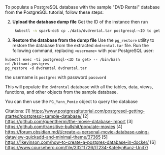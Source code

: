 To populate a PostgreSQL database with the sample "DVD Rental" database from the PostgreSQL tutorial, follow these steps:


2. **Upload the database dump file**
   Get the ID of the instance then run 
   ```bash
    kubectl -n spark-do5 cp ./data/dvdrental.tar postgresql-<ID to get>:/bitnami/postgresql
   ```

4. **Restore the database from the dump file**
Use the `pg_restore` utility to restore the database from the extracted `dvdrental.tar` file. Run the following command, replacing `<username>` with your PostgreSQL user:

```
kubectl exec -ti postgresql-<ID to get> -- /bin/bash
cd /bitnami.postgres 
pg_restore -d dvdrental dvdrental.tar
```

the username is ``postgres`` with password ``password``

This will populate the `dvdrental` database with all the tables, data, views, functions, and other objects from the sample database.

You can then use the ``PG_Yann_Pomie`` object to query the database

Citations:
[1] https://www.postgresqltutorial.com/postgresql-getting-started/postgresql-sample-database/
[2] https://github.com/guenthermi/the-movie-database-import
[3] https://github.com/transitive-bullshit/populate-movies
[4] https://forum.obsidian.md/t/create-a-personal-movie-database-using-dataview-quickadd-and-minimal-theme/37365
[5] https://1kevinson.com/how-to-create-a-postgres-database-in-docker/
[6] https://www.coursehero.com/file/23211726/IT234-KatelynKunz-Unit7/